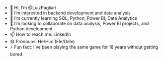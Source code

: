 - 👋 Hi, I’m @LuizPagliari
- 👀 I’m interested in backend development and data analysis
- 🌱 I’m currently learning SQL, Python, Power BI, Data Analytics
- 💞️ I’m looking to collaborate on data analysis, Power BI projects, and Python development
- 📫 How to reach me: LinkedIn
- 😄 Pronouns: He/Him (Ele/Dele)
- ⚡ Fun fact: I’ve been playing the same game for 18 years without getting bored

<!---
LuizPagliari/LuizPagliari is a ✨ special ✨ repository because its `README.md` (this file) appears on your GitHub profile.
You can click the Preview link to take a look at your changes.
--->
